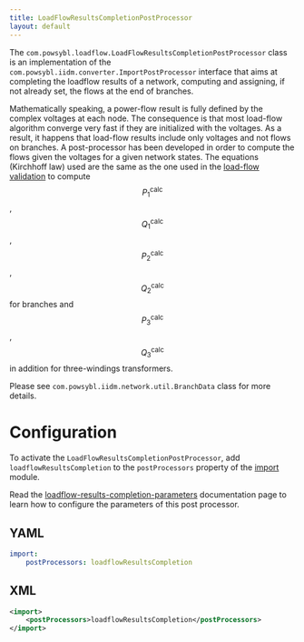 ```yaml
---
title: LoadFlowResultsCompletionPostProcessor
layout: default
---
```


The `com.powsybl.loadflow.LoadFlowResultsCompletionPostProcessor` class is an implementation of the `com.powsybl.iidm.converter.ImportPostProcessor`
interface that aims at completing the loadflow results of a network, computing and assigning, if not already set, the flows
at the end of branches.

Mathematically speaking, a power-flow result is fully defined by the complex voltages at each node. The consequence is
that most load-flow algorithm converge very fast if they are initialized with the voltages. As a result, it happens that
load-flow results include only voltages and not flows on branches. A post-processor has been developed in order to compute
the flows given the voltages for a given network states. The equations (Kirchhoff law) used are the same as the one used
in the [load-flow validation](../../../loadflow/validation.md) to compute $$P_1^{\text{calc}}$$, $$Q_1^{\text{calc}}$$,
$$P_2^{\text{calc}}$$, $$Q_2^{\text{calc}}$$ for branches and $$P_3^{\text{calc}}$$, $$Q_3^{\text{calc}}$$ in addition for
three-windings transformers.

Please see `com.powsybl.iidm.network.util.BranchData` class for more details.

# Configuration
To activate the `LoadFlowResultsCompletionPostProcessor`, add `loadflowResultsCompletion` to the `postProcessors`
property of the [import](../../../configuration/modules/import.md) module.

Read the [loadflow-results-completion-parameters](../../../configuration/modules/loadflow-results-completion-parameters.md)
documentation page to learn how to configure the parameters of this post processor.

## YAML
```yaml
import:
    postProcessors: loadflowResultsCompletion
```

## XML
```xml
<import>
    <postProcessors>loadflowResultsCompletion</postProcessors>
</import>
```
